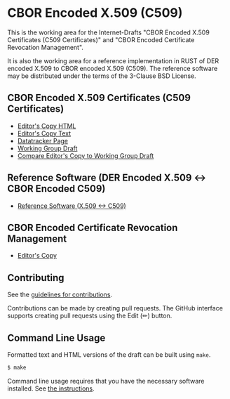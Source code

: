 # CBOR Encoded X.509 (C509)

This is the working area for the Internet-Drafts "CBOR Encoded X.509 Certificates (C509 Certificates)" and "CBOR Encoded Certificate Revocation Management".

It is also the working area for a reference implementation in RUST of DER encoded X.509 to CBOR encoded X.509 (C509). The reference software may be distributed under the terms of the 3-Clause BSD License.

## CBOR Encoded X.509 Certificates (C509 Certificates)

* [Editor's Copy HTML](https://cose-wg.github.io/CBOR-certificates/#go.draft-ietf-cose-cbor-encoded-cert.html)
* [Editor's Copy Text](https://cose-wg.github.io/CBOR-certificates/#go.draft-ietf-cose-cbor-encoded-cert.txt)
* [Datatracker Page](https://datatracker.ietf.org/doc/draft-ietf-cose-cbor-encoded-cert)
* [Working Group Draft](https://datatracker.ietf.org/doc/html/draft-ietf-cose-cbor-encoded-cert)
* [Compare Editor's Copy to Working Group Draft](https://cose-wg.github.io/CBOR-certificates/#go.draft-ietf-cose-cbor-encoded-cert.diff)

## Reference Software (DER Encoded X.509 ↔ CBOR Encoded C509)

* [Reference Software (X.509 <-> C509)](https://github.com/cose-wg/CBOR-certificates/tree/master/c509_demo_impl)

## CBOR Encoded Certificate Revocation Management

* [Editor's Copy](https://cose-wg.github.io/CBOR-certificates/#go.draft-cose-cbor-revocation-management.html)
<!--
* [Datatracker Page](https://datatracker.ietf.org/doc/draft-cose-cbor-revocation-management)
* [Individual Draft](https://datatracker.ietf.org/doc/html/draft-cose-cbor-revocation-management)
* [Compare Editor's Copy to Individual Draft](https://cose-wg.github.io/CBOR-certificates/#go.draft-cose-cbor-revocation-management.diff)
-->

## Contributing

See the
[guidelines for contributions](https://github.com/cose-wg/CBOR-certificates/blob/master/CONTRIBUTING.md).

Contributions can be made by creating pull requests.
The GitHub interface supports creating pull requests using the Edit (✏) button.


## Command Line Usage

Formatted text and HTML versions of the draft can be built using `make`.

```sh
$ make
```

Command line usage requires that you have the necessary software installed.  See
[the instructions](https://github.com/martinthomson/i-d-template/blob/main/doc/SETUP.md).

